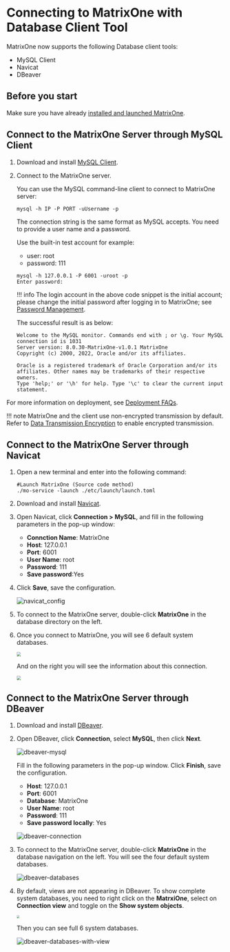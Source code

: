# Connecting to MatrixOne with Database Client Tool

MatrixOne now supports the following Database client tools:

- MySQL Client
- Navicat
- DBeaver

## Before you start

Make sure you have already [installed and launched MatrixOne](../../Get-Started/install-standalone-matrixone.md).

## Connect to the MatrixOne Server through MySQL Client

1. Download and install [MySQL Client](https://dev.mysql.com/downloads/installer/).

2. Connect to the MatrixOne server.

    You can use the MySQL command-line client to connect to MatrixOne server:

    ```
    mysql -h IP -P PORT -uUsername -p
    ```

    The connection string is the same format as MySQL accepts. You need to provide a user name and a password.

    Use the built-in test account for example:

    - user: root
    - password: 111

    ```
    mysql -h 127.0.0.1 -P 6001 -uroot -p
    Enter password:
    ```

    !!! info
        The login account in the above code snippet is the initial account; please change the initial password after logging in to MatrixOne; see [Password Management](../../Security/password-mgmt.md).

    The successful result is as below:

    ```
    Welcome to the MySQL monitor. Commands end with ; or \g. Your MySQL connection id is 1031
    Server version: 8.0.30-MatrixOne-v1.0.1 MatrixOne
    Copyright (c) 2000, 2022, Oracle and/or its affiliates.

    Oracle is a registered trademark of Oracle Corporation and/or its affiliates. Other names may be trademarks of their respective owners.
    Type 'help;' or '\h' for help. Type '\c' to clear the current input statement.
    ```

For more information on deployment, see [Deployment FAQs](../../FAQs/deployment-faqs.md).

!!! note
    MatrixOne and the client use non-encrypted transmission by default. Refer to [Data Transmission Encryption](../../Security/TLS-introduction.md) to enable encrypted transmission.

## Connect to the MatrixOne Server through Navicat

1. Open a new terminal and enter into the following command:

    ```
    #Launch MatrixOne (Source code method)
    ./mo-service -launch ./etc/launch/launch.toml
    ```

2. Download and install [Navicat](https://www.navicat.com/en/products).

3. Open Navicat, click **Connection > MySQL**, and fill in the following parameters in the pop-up window:

    - **Connction Name**: MatrixOne
    - **Host**: 127.0.0.1
    - **Port**: 6001
    - **User Name**: root
    - **Password**: 111
    - **Save password**:Yes

4. Click **Save**, save the configuration.

    ![navicat_config](https://github.com/matrixorigin/artwork/blob/main/docs/develop/navicat-config.png?raw=true)

5. To connect to the MatrixOne server, double-click **MatrixOne** in the database directory on the left.

6. Once you connect to MatrixOne, you will see 6 default system databases.

    <img src="https://github.com/matrixorigin/artwork/blob/main/docs/develop/navicat-databases.png?raw=true"  style="zoom: 60%;" />

    And on the right you will see the information about this connection.

    <img src="https://github.com/matrixorigin/artwork/blob/main/docs/develop/navicat-connection.png?raw=true"  style="zoom: 60%;" />

## Connect to the MatrixOne Server through DBeaver

1. Download and install [DBeaver](https://dbeaver.io/download/).

2. Open DBeaver, click **Connection**, select **MySQL**, then click **Next**.

    ![dbeaver-mysql](https://github.com/matrixorigin/artwork/blob/main/docs/develop/dbeaver-mysql.png?raw=true)

    Fill in the following parameters in the pop-up window. Click **Finish**, save the configuration.

    - **Host**: 127.0.0.1
    - **Port**: 6001
    - **Database**: MatrixOne
    - **User Name**: root
    - **Password**: 111
    - **Save password locally**: Yes

    ![dbeaver-connection](https://github.com/matrixorigin/artwork/blob/main/docs/develop/dbeaver-connection.png?raw=true)

3. To connect to the MatrixOne server, double-click **MatrixOne** in the database navigation on the left. You will see the four default system databases.

    ![dbeaver-databases](https://github.com/matrixorigin/artwork/blob/main/docs/develop/dbeaver-databases.png?raw=true)

4. By default, views are not appearing in DBeaver. To show complete system databases, you need to right click on the **MatrxiOne**, select on **Connection view** and toggle on the **Show system objects**.

    <img src="https://github.com/matrixorigin/artwork/blob/main/docs/develop/show-system-objects.png?raw=true"  style="zoom: 40%;" />

    Then you can see full 6 system databases.

    ![dbeaver-databases-with-view](https://github.com/matrixorigin/artwork/blob/main/docs/develop/dbeaver-databases-with-view.png?raw=true)

